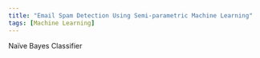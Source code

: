 ```yaml
---
title: "Email Spam Detection Using Semi-parametric Machine Learning"
tags: [Machine Learning]
---
```


Naïve Bayes Classifier